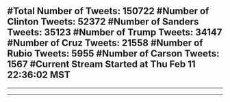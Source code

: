 #Total Number of Tweets: 150722 
#Number of Clinton Tweets: 52372
#Number of Sanders Tweets: 35123
#Number of Trump Tweets: 34147
#Number of Cruz Tweets: 21558
#Number of Rubio Tweets: 5955
#Number of Carson Tweets: 1567
#Current Stream Started at Thu Feb 11 22:36:02 MST
---
---
---
